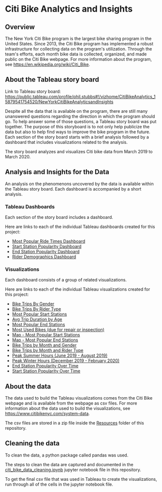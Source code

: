 # Citi Bike Analytics and Insights

## Overview

The New York Citi Bike program is the largest bike sharing program in the United States. Since 2013, the Citi Bike program has implemented a robust infrastructure for collecting data on the program's utilization. Through the team's efforts, each month bike data is collected, organized, and made public on the Citi Bike webpage. For more information about the program, see <https://en.wikipedia.org/wiki/Citi_Bike>.

## About the Tableau story board

Link to Tableau story board: <https://public.tableau.com/profile/phil.stubbs#!/vizhome/CitiBikeAnalytics_15879541754520/NewYorkCitiBikeAnalyticsandInsights>

Despite all the data that is available on the program, there are still many unanswered questions regarding the direction in which the program should go. To help answer some of those questions, a Tableau story board was put together. The purpose of this storyboard is to not only help publicize the data but also to help find ways to improve the bike program in the future. Each section of the story board starts with a brief analysis followed by a dashboard that includes visualizations related to the analysis.

The story board analyzes and visualizes Citi bike data from March 2019 to March 2020.

## Analysis and Insights for the Data

An analysis on the phenomenons uncovered by the data is available within the Tableau story board. Each dashboard is accompanied by a short analysis.

### Tableau Dashboards

Each section of the story board includes a dashboard.

Here are links to each of the individual Tableau dashboards created for this project:

* [Most Popular Ride Times Dashboard](https://public.tableau.com/profile/phil.stubbs#!/vizhome/CitiBikeAnalytics_15879541754520/MostPopularRideTimesDashboard)
* [Start Station Popularity Dashboard](https://public.tableau.com/profile/phil.stubbs#!/vizhome/CitiBikeAnalytics_15879541754520/StartStationPopularityDashboard)
* [End Station Popularity Dashboard](https://public.tableau.com/profile/phil.stubbs#!/vizhome/CitiBikeAnalytics_15879541754520/EndStationPopularityDashboard)
* [Rider Demographics Dashboard](https://public.tableau.com/profile/phil.stubbs#!/vizhome/CitiBikeAnalytics_15879541754520/RiderDemographicsDashboard)

### Visualizations

Each dashboard consists of a group of related visualizations.

Here are links to each of the individual Tableau visualizations created for this project:

* [Bike Trips By Gender](https://public.tableau.com/profile/phil.stubbs#!/vizhome/CitiBikeAnalytics_15879541754520/BikeTripsbyGender)
* [Bike Trips By Rider Type](https://public.tableau.com/profile/phil.stubbs#!/vizhome/CitiBikeAnalytics_15879541754520/BikeTripsByRiderType)
* [Most Popular Start Stations](https://public.tableau.com/profile/phil.stubbs#!/vizhome/CitiBikeAnalytics_15879541754520/MostPopularStartStations)
* [Avg Trip Duration by Age](https://public.tableau.com/profile/phil.stubbs#!/vizhome/CitiBikeAnalytics_15879541754520/AvgTripDurationbyAge)
* [Most Popular End Stations](https://public.tableau.com/profile/phil.stubbs#!/vizhome/CitiBikeAnalytics_15879541754520/MostPopularEndStations)
* [Most Used Bikes (due for repair or inspection)](https://public.tableau.com/profile/phil.stubbs#!/vizhome/CitiBikeAnalytics_15879541754520/MostUsedBikes)
* [Map - Most Popular Start Stations](https://public.tableau.com/profile/phil.stubbs#!/vizhome/CitiBikeAnalytics_15879541754520/Map-MostPopularStartStations)
* [Map - Most Popular End Stations](https://public.tableau.com/profile/phil.stubbs#!/vizhome/CitiBikeAnalytics_15879541754520/Map-MostPopularEndStations)
* [Bike Trips by Month and Gender](https://public.tableau.com/profile/phil.stubbs#!/vizhome/CitiBikeAnalytics_15879541754520/BikeTripsbyMonthandGender)
* [Bike Trips by Month and Rider Type](https://public.tableau.com/profile/phil.stubbs#!/vizhome/CitiBikeAnalytics_15879541754520/BikeTripsbyMonthandRiderType)
* [Peak Summer Hours (June 2019 - August 2019)](https://public.tableau.com/profile/phil.stubbs#!/vizhome/CitiBikeAnalytics_15879541754520/PeakSummerHoursJune2019-Aug2019)
* [Peak Winter Hours (December 2019 - February 2020)](https://public.tableau.com/profile/phil.stubbs#!/vizhome/CitiBikeAnalytics_15879541754520/PeakWinterHoursDecember2019-February2020)
* [End Station Popularity Over Time](https://public.tableau.com/profile/phil.stubbs#!/vizhome/CitiBikeAnalytics_15879541754520/EndStationPopularityOverTime)
* [Start Station Popularity Over Time](https://public.tableau.com/profile/phil.stubbs#!/vizhome/CitiBikeAnalytics_15879541754520/StartStationPopularityOverTime)

## About the data

The data used to build the Tableau visualizations comes from the Citi Bike webpage and is available from the webpage as csv files. For more information about the data used to build the visualizations, see <https://www.citibikenyc.com/system-data>.

The csv files are stored in a zip file inside the [Resources](./Resources) folder of this repository.

## Cleaning the data

To clean the data, a python package called pandas was used.

The steps to clean the data are captured and documented in the [citi_bike_data_cleaning.ipynb](./citi_bike_data_cleaning.ipynb) jupyter notebook file in this repository.

To get the final csv file that was used in Tableau to create the visualizations, run through all of the cells in the jupyter notebook file.
